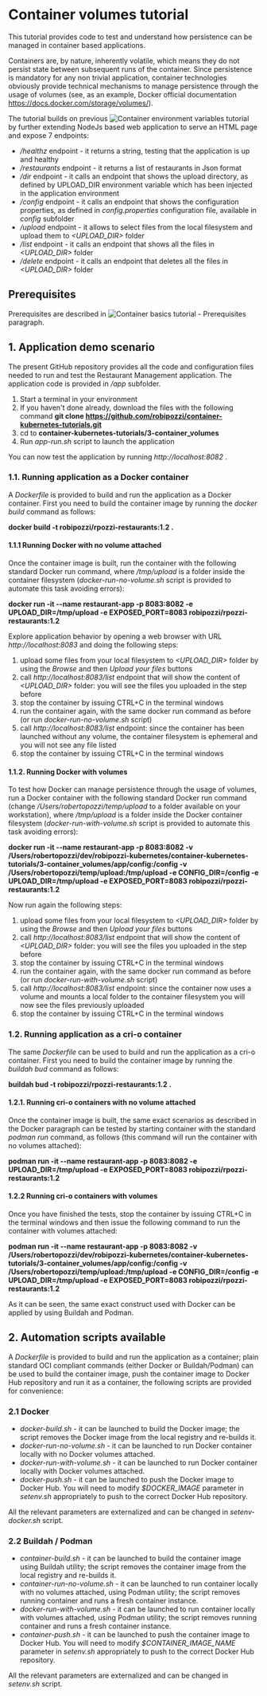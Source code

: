 # Container volumes tutorial
This tutorial provides code to test and understand how persistence can be managed in container based applications.

Containers are, by nature, inherently volatile, which means they do not persist state between subsequent runs of the container. Since persistence is mandatory for any non trivial application, container technologies obviously provide technical mechanisms to manage persistence through the usage of volumes (see, as an example, Docker official documentation https://docs.docker.com/storage/volumes/).

The tutorial builds on previous ![Container environment variables tutorial](https://github.com/robipozzi/container-kubernetes-tutorials/tree/master/2-container_environment) by further extending NodeJs based web application to serve an HTML page and expose 7 endpoints:
* */healthz* endpoint - it returns a string, testing that the application is up and healthy
* */restaurants* endpoint - it returns a list of restaurants in Json format
* */dir* endpoint - it calls an endpoint that shows the upload directory, as defined by UPLOAD_DIR environment variable which has been injected in the application environment
* */config* endpoint - it calls an endpoint that shows the configuration properties, as defined in *config.properties* configuration file, available in *config* subfolder
* */upload* endpoint - it allows to select files from the local filesystem and upload them to *<UPLOAD_DIR>* folder
* */list* endpoint - it calls an endpoint that shows all the files in *<UPLOAD_DIR>* folder
* */delete* endpoint - it calls an endpoint that deletes all the files in *<UPLOAD_DIR>* folder

## Prerequisites
Prerequisites are described in ![Container basics tutorial - Prerequisites](https://github.com/robipozzi/container-kubernetes-tutorials/tree/master/1-container_basics#Prerequisites) paragraph.

## 1. Application demo scenario
The present GitHub repository provides all the code and configuration files needed to run and test the Restaurant Management application. The application code is provided in */app* subfolder.

1. Start a terminal in your environment
2. If you haven't done already, download the files with the following command **git clone https://github.com/robipozzi/container-kubernetes-tutorials.git**
3. cd to **container-kubernetes-tutorials/3-container_volumes**
4. Run *app-run.sh* script to launch the application

You can now test the application by running *http://localhost:8082* .

### 1.1. Running application as a Docker container
A *Dockerfile* is provided to build and run the application as a Docker container. 
First you need to build the container image by running the *docker build* command as follows:

**docker build -t robipozzi/rpozzi-restaurants:1.2 .**

#### 1.1.1 Running Docker with no volume attached
Once the container image is built, run the container with the following standard Docker run command, where */tmp/upload* is a folder inside the container filesystem (*docker-run-no-volume.sh* script is provided to automate this task avoiding errors): 

**docker run -it --name restaurant-app -p 8083:8082 -e UPLOAD_DIR=/tmp/upload -e EXPOSED_PORT=8083 robipozzi/rpozzi-restaurants:1.2**

Explore application behavior by opening a web browser with URL *http://localhost:8083* and doing the following steps:
1. upload some files from your local filesystem to *<UPLOAD_DIR>* folder by using the *Browse* and then *Upload your files* buttons
2. call *http://localhost:8083/list* endpoint that will show the content of *<UPLOAD_DIR>* folder: you will see the files you uploaded in the step before
3. stop the container by issuing CTRL+C in the terminal windows
4. run the container again, with the same docker run command as before (or run *docker-run-no-volume.sh* script)
5. call *http://localhost:8083/list* endpoint: since the container has been launched without any volume, the container filesystem is ephemeral and you will not see any file listed
6. stop the container by issuing CTRL+C in the terminal windows

#### 1.1.2. Running Docker with volumes
To test how Docker can manage persistence through the usage of volumes, run a Docker container with the following standard Docker run command (change */Users/robertopozzi/temp/upload* to a folder available on your workstation), where */tmp/upload* is a folder inside the Docker container filesystem (*docker-run-with-volume.sh* script is provided to automate this task avoiding errors): 

**docker run -it --name restaurant-app -p 8083:8082 -v /Users/robertopozzi/dev/robipozzi-kubernetes/container-kubernetes-tutorials/3-container_volumes/app/config:/config -v /Users/robertopozzi/temp/upload:/tmp/upload -e CONFIG_DIR=/config -e UPLOAD_DIR=/tmp/upload -e EXPOSED_PORT=8083 robipozzi/rpozzi-restaurants:1.2**

Now run again the following steps:
1. upload some files from your local filesystem to *<UPLOAD_DIR>* folder by using the *Browse* and then *Upload your files* buttons
2. call *http://localhost:8083/list* endpoint that will show the content of *<UPLOAD_DIR>* folder: you will see the files you uploaded in the step before
3. stop the container by issuing CTRL+C in the terminal windows
4. run the container again, with the same docker run command as before (or run *docker-run-with-volume.sh* script)
5. call *http://localhost:8083/list* endpoint: since the container now uses a volume and mounts a local folder to the container filesystem you will now see the files previously uploaded
6. stop the container by issuing CTRL+C in the terminal windows

### 1.2. Running application as a cri-o container
The same *Dockerfile* can be used to build and run the application as a cri-o container. 
First you need to build the container image by running the *buildah bud* command as follows:

**buildah bud -t robipozzi/rpozzi-restaurants:1.2 .**

#### 1.2.1. Running cri-o containers with no volume attached
Once the container image is built, the same exact scenarios as described in the Docker paragraph can be tested by starting container with the standard *podman run* command, as follows (this command will run the container with no volumes attached): 

**podman run -it --name restaurant-app -p 8083:8082 -e UPLOAD_DIR=/tmp/upload -e EXPOSED_PORT=8083 robipozzi/rpozzi-restaurants:1.2**

#### 1.2.2 Running cri-o containers with volumes
Once you have finished the tests, stop the container by issuing CTRL+C in the terminal windows and then issue the following command to run the container with volumes attached:

**podman run -it --name restaurant-app -p 8083:8082 -v /Users/robertopozzi/dev/robipozzi-kubernetes/container-kubernetes-tutorials/3-container_volumes/app/config:/config -v /Users/robertopozzi/temp/upload:/tmp/upload -e CONFIG_DIR=/config -e UPLOAD_DIR=/tmp/upload -e EXPOSED_PORT=8083 robipozzi/rpozzi-restaurants:1.2**

As it can be seen, the same exact construct used with Docker can be applied by using Buildah and Podman.

## 2. Automation scripts available
A *Dockerfile* is provided to build and run the application as a container; plain standard OCI compliant commands (either Docker or Buildah/Podman) can be used to build the container image, push the container image to Docker Hub repository and run it as a container, the following scripts are provided for convenience:

### 2.1 Docker
* *docker-build.sh* - it can be launched to build the Docker image; the script removes the Docker image from the local registry and re-builds it.
* *docker-run-no-volume.sh* - it can be launched to run Docker container locally with no Docker volumes attached.
* *docker-run-with-volume.sh* - it can be launched to run Docker container locally with Docker volumes attached. 
* *docker-push.sh* - it can be launched to push the Docker image to Docker Hub. You will need to modify *$DOCKER_IMAGE* parameter in *setenv.sh* appropriately to push to the correct Docker Hub repository.

All the relevant parameters are externalized and can be changed in *setenv-docker.sh* script.

### 2.2 Buildah / Podman
* *container-build.sh* - it can be launched to build the container image using Buildah utility; the script removes the container image from the local registry and re-builds it.
* *container-run-no-volume.sh* - it can be launched to run container locally with no volumes attached, using Podman utility; the script removes running container and runs a fresh container instance.
* *docker-run-with-volume.sh* - it can be launched to run container locally with volumes attached, using Podman utility; the script removes running container and runs a fresh container instance.
* *container-push.sh* - it can be launched to push the container image to Docker Hub. You will need to modify *$CONTAINER_IMAGE_NAME* parameter in *setenv.sh* appropriately to push to the correct Docker Hub repository.

All the relevant parameters are externalized and can be changed in *setenv.sh* script.